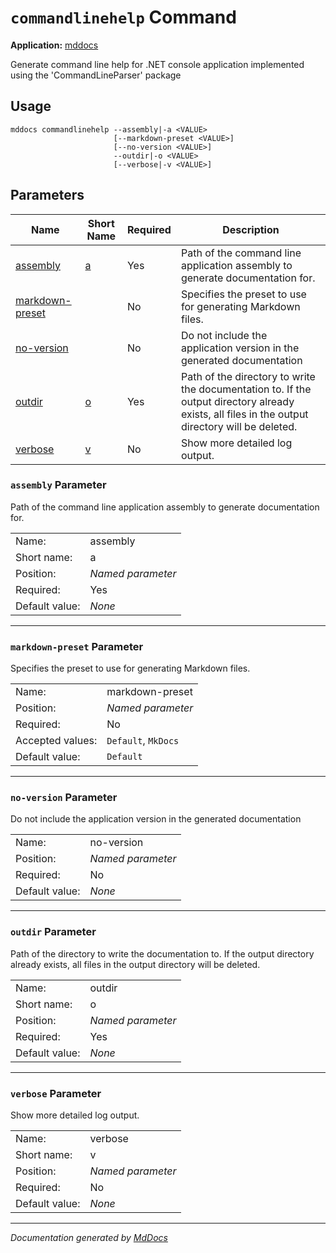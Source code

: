 ﻿# `commandlinehelp` Command

**Application:** [mddocs](../index.md)

Generate command line help for .NET console application implemented using the 'CommandLineParser' package

## Usage

```
mddocs commandlinehelp --assembly|-a <VALUE>
                       [--markdown-preset <VALUE>]
                       [--no-version <VALUE>]
                       --outdir|-o <VALUE>
                       [--verbose|-v <VALUE>]
```

## Parameters

| Name                                          | Short Name               | Required | Description                                                                                                                                     |
| --------------------------------------------- | ------------------------ | -------- | ----------------------------------------------------------------------------------------------------------------------------------------------- |
| [assembly](#assembly-parameter)               | [a](#assembly-parameter) | Yes      | Path of the command line application assembly to generate documentation for.                                                                    |
| [markdown\-preset](#markdownpreset-parameter) |                          | No       | Specifies the preset to use for generating Markdown files.                                                                                      |
| [no\-version](#noversion-parameter)           |                          | No       | Do not include the application version in the generated documentation                                                                           |
| [outdir](#outdir-parameter)                   | [o](#outdir-parameter)   | Yes      | Path of the directory to write the documentation to. If the output directory already exists, all files in the output directory will be deleted. |
| [verbose](#verbose-parameter)                 | [v](#verbose-parameter)  | No       | Show more detailed log output.                                                                                                                  |

### `assembly` Parameter

Path of the command line application assembly to generate documentation for.

|                |                   |
| -------------- | ----------------- |
| Name:          | assembly          |
| Short name:    | a                 |
| Position:      | *Named parameter* |
| Required:      | Yes               |
| Default value: | *None*            |

___

### `markdown-preset` Parameter

Specifies the preset to use for generating Markdown files.

|                  |                     |
| ---------------- | ------------------- |
| Name:            | markdown\-preset    |
| Position:        | *Named parameter*   |
| Required:        | No                  |
| Accepted values: | `Default`, `MkDocs` |
| Default value:   | `Default`           |

___

### `no-version` Parameter

Do not include the application version in the generated documentation

|                |                   |
| -------------- | ----------------- |
| Name:          | no\-version       |
| Position:      | *Named parameter* |
| Required:      | No                |
| Default value: | *None*            |

___

### `outdir` Parameter

Path of the directory to write the documentation to. If the output directory already exists, all files in the output directory will be deleted.

|                |                   |
| -------------- | ----------------- |
| Name:          | outdir            |
| Short name:    | o                 |
| Position:      | *Named parameter* |
| Required:      | Yes               |
| Default value: | *None*            |

___

### `verbose` Parameter

Show more detailed log output.

|                |                   |
| -------------- | ----------------- |
| Name:          | verbose           |
| Short name:    | v                 |
| Position:      | *Named parameter* |
| Required:      | No                |
| Default value: | *None*            |

___

*Documentation generated by [MdDocs](https://github.com/ap0llo/mddocs)*

